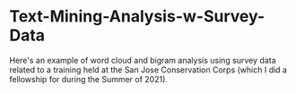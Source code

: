# Text-Mining-Analysis-w-Survey-Data
Here's an example of word cloud and bigram analysis using survey data related to a training held at the San Jose Conservation Corps (which I did a fellowship for during the Summer of 2021).
